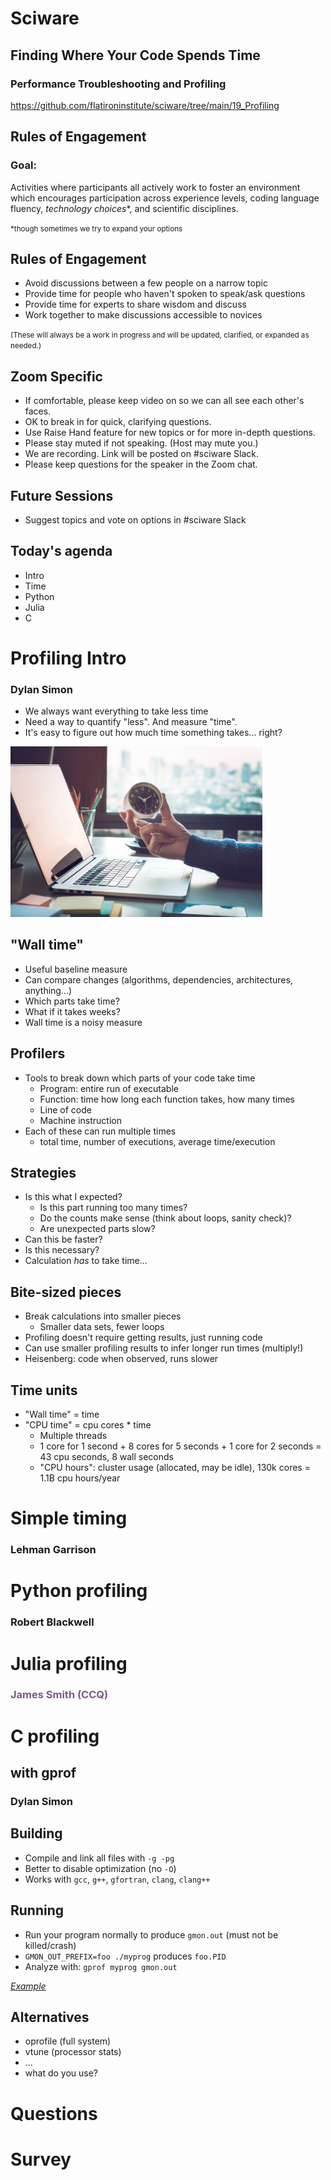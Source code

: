 # Sciware

## Finding Where Your Code Spends Time
### Performance Troubleshooting and Profiling

https://github.com/flatironinstitute/sciware/tree/main/19_Profiling


## Rules of Engagement

### Goal:

Activities where participants all actively work to foster an environment which encourages participation across experience levels, coding language fluency, *technology choices*\*, and scientific disciplines.

<small>\*though sometimes we try to expand your options</small>


## Rules of Engagement

- Avoid discussions between a few people on a narrow topic
- Provide time for people who haven't spoken to speak/ask questions
- Provide time for experts to share wisdom and discuss
- Work together to make discussions accessible to novices

<small>
(These will always be a work in progress and will be updated, clarified, or expanded as needed.)
</small>


## Zoom Specific

- If comfortable, please keep video on so we can all see each other's faces.
- OK to break in for quick, clarifying questions.
- Use Raise Hand feature for new topics or for more in-depth questions.
- Please stay muted if not speaking. (Host may mute you.)
- We are recording. Link will be posted on #sciware Slack.
- Please keep questions for the speaker in the Zoom chat.


## Future Sessions

- Suggest topics and vote on options in #sciware Slack


## Today's agenda

- Intro
- Time
- Python
- Julia
- C



# Profiling Intro

### Dylan Simon


- We always want everything to take less time
- Need a way to quantify "less". And measure "time".
- It's easy to figure out how much time something takes... right?

<img width="80%" src="assets/clock-time.jpg">


## "Wall time"

- Useful baseline measure
- Can compare changes (algorithms, dependencies, architectures, anything...)
- Which parts take time?
- What if it takes weeks?
- Wall time is a noisy measure


## Profilers

- Tools to break down which parts of your code take time
   - Program: entire run of executable
   - Function: time how long each function takes, how many times
   - Line of code
   - Machine instruction
- Each of these can run multiple times
   - total time, number of executions, average time/execution


## Strategies

- Is this what I expected?
   - Is this part running too many times?
   - Do the counts make sense (think about loops, sanity check)?
   - Are unexpected parts slow?
- Can this be faster?
- Is this necessary?
- Calculation *has* to take time...


## Bite-sized pieces

- Break calculations into smaller pieces
   - Smaller data sets, fewer loops
- Profiling doesn't require getting results, just running code
- Can use smaller profiling results to infer longer run times (multiply!)
- Heisenberg: code when observed, runs slower


## Time units

- "Wall time" = time
- "CPU time" = cpu cores * time
   - Multiple threads
   - 1 core for 1 second + 8 cores for 5 seconds + 1 core for 2 seconds = 43 cpu seconds, 8 wall seconds
   - "CPU hours": cluster usage (allocated, may be idle), 130k cores = 1.1B cpu hours/year



# Simple timing

### Lehman Garrison



# Python profiling

### Robert Blackwell



# Julia profiling

<h3 style="color:#7e588aff">James Smith (CCQ)</h3>



# C profiling

## with gprof

### Dylan Simon


## Building

- Compile and link all files with `-g -pg`
- Better to disable optimization (no `-O`)
- Works with `gcc`, `g++`, `gfortran`, `clang`, `clang++`


## Running

- Run your program normally to produce `gmon.out` (must not be killed/crash)
- `GMON_OUT_PREFIX=foo ./myprog` produces `foo.PID`
- Analyze with: `gprof myprog gmon.out`

[*Example*](gprof_example)



## Alternatives

- oprofile (full system)
- vtune (processor stats)
- ...
- what do you use?


# Questions


# Survey

